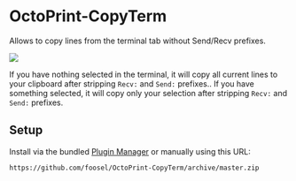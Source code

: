 # OctoPrint-CopyTerm

Allows to copy lines from the terminal tab without Send/Recv prefixes.

![](https://i.imgur.com/uNCbp3N.png)

If you have nothing selected in the terminal, it will copy all current lines to your clipboard after stripping `Recv:`
and `Send:` prefixes.. If you have something selected, it will copy only your selection after stripping `Recv:` and
`Send:` prefixes.

## Setup

Install via the bundled [Plugin Manager](https://github.com/foosel/OctoPrint/wiki/Plugin:-Plugin-Manager)
or manually using this URL:

    https://github.com/foosel/OctoPrint-CopyTerm/archive/master.zip
